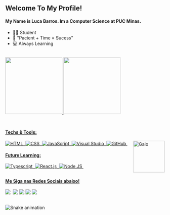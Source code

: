 ## Welcome To My Profile!

#### My Name is Luca Barros. Im a Computer Science at PUC Minas.

- 👨‍🎓 Student
- 💸 "Pacient + Time = Sucess" 
- 💻 Always Learning

##
<div align="left">
   <a href="https://github.com/lucabarross">
   <img height="180em" src="https://github-readme-stats.vercel.app/api?username=lucabarross&show_icons=true&theme=highcontrast&include_all_commits=true&count_private=true"/>
   <img height="180em" src="https://github-readme-stats.vercel.app/api/top-langs/?username=lucabarross&layout=compact&langs_count=6&theme=highcontrast"/>
</div><br> 

##

<div style="display: inline_block">
   <div>
      <h4>Techs & Tools:</h4>
      <img align="right" height="100" width="100" alt="Galo" src="https://media0.giphy.com/media/Zczs0OWz2r0x1RI6qD/200w.webp">
   </div>   
   
   ![HTML](https://img.shields.io/badge/-HTML-0D1117?style=for-the-badge&logo=html5&labelColor=0D1117)&nbsp;
   ![CSS](https://img.shields.io/badge/-CSS-0D1117?style=for-the-badge&logo=CSS3&logoColor=1572B6&labelColor=0D1117)&nbsp;
   ![JavaScript](https://img.shields.io/badge/-JavaScript-0D1117?style=for-the-badge&logo=javascript&labelColor=0D1117&textColor=0D1117)&nbsp;
   ![Visual Studio](https://img.shields.io/badge/-Visual%20Studio-0D1117?style=for-the-badge&logo=visual-studio&logoColor=C8A2C8&labelColor=0D1117)&nbsp;
   ![GitHub](https://img.shields.io/badge/-GitHub-0D1117?style=for-the-badge&logo=github&labelColor=0D1117)&nbsp;

   <div>
      <h4>Future Learning:</h4>
   </div>
   
   ![Typescript](https://img.shields.io/badge/-Typescript-0D1117?style=for-the-badge&logo=typescript&labelColor=0D1117)&nbsp;
   ![React.js](https://img.shields.io/badge/-React.js-0D1117?style=for-the-badge&logo=react&labelColor=0D1117)&nbsp;
   ![Node.JS](https://img.shields.io/badge/-Node.JS-0D1117?style=for-the-badge&logo=node.js&labelColor=0D1117)&nbsp;
   
   
</div>

 
##

<div>
  <div>
     <h4>
        Me Siga nas Redes Sociais abaixo!
     </h4>
  </div>
  <a href="" target="_blank"><img src="https://img.shields.io/badge/YouTube-FF0000?style=for-the-badge&logo=youtube&logoColor=white" target="_blank"></a>
  <a href="" target="_blank"><img src="https://img.shields.io/badge/Spotify-1ED760?&style=for-the-badge&logo=spotify&logoColor=white" alt="" /></a>
  <a href="https://www.instagram.com/lucabarross_" target="_blank"><img src="https://img.shields.io/badge/-Instagram-%23E4405F?style=for-the-badge&logo=instagram&logoColor=white" target="_blank"></a>
  <a href="" target="_blank"><img src="https://img.shields.io/badge/Discord-7289DA?style=for-the-badge&logo=discord&logoColor=white" target="_blank"></a> 
  <a href = "mailto:lbpassis6@gmail.com"><img src="https://img.shields.io/badge/-Gmail-%23333?style=for-the-badge&logo=gmail&logoColor=white" target="_blank"></a>
  <a href="" target="_blank"><img src="https://img.shields.io/badge/-LinkedIn-%230077B5?style=for-the-badge&logo=linkedin&logoColor=white" target="_blank"></a> 
   
   ##

  ![Snake animation](https://github.com/devemdobro/devemdobro/blob/output/github-contribution-grid-snake.svg)

</div>



